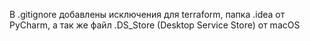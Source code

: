 В .gitignore добавлены исключения для terraform, папка .idea от PyCharm, а так же файл .DS_Store (Desktop Service Store) от macOS
